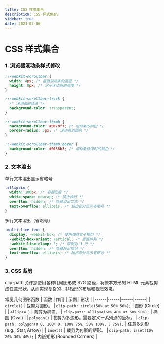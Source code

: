 ```yaml
---
title: CSS 样式集合
description: CSS 样式集合。
sidebar: true
date: 2021-07-06
---
```


# CSS 样式集合

### 1. 浏览器滚动条样式修改

```css
::-webkit-scrollbar {
  width: 4px; /* 垂直滚动条的宽度 */
  height: 8px; /* 水平滚动条的高度 */
}

::-webkit-scrollbar-track {
  /* 滚动条的轨道 */
  background-color: transparent;
}

::-webkit-scrollbar-thumb {
  background-color: #007bff; /* 滚动条的颜色 */
  border-radius: 5px; /* 滚动条的圆角 */
}

::-webkit-scrollbar-thumb:hover {
  background-color: #0056b3; /* 滚动条悬停时的颜色 */
}
```

### 2. 文本溢出

单行文本溢出显示省略号

```css
.ellipsis {
  width: 200px; /* 容器宽度 */
  white-space: nowrap; /* 禁止换行 */
  overflow: hidden; /* 隐藏溢出文本 */
  text-overflow: ellipsis; /* 超出部分显示省略号 */
}
```

多行文本溢出（省略号）

```css
.multi-line-text {
  display: -webkit-box; /* 使用弹性盒子模型 */
  -webkit-box-orient: vertical; /* 垂直排列 */
  -webkit-line-clamp: 3; /* 限制为 3 行 */
  overflow: hidden; /* 隐藏超出部分 */
  text-overflow: ellipsis; /* 超出部分显示省略号 */
}
```

### 3. CSS 裁剪

clip-path 允许您使用各种几何图形或 SVG 路径，将原本方形的 HTML 元素裁剪成任意形状，从而实现复杂的、非矩形的布局和视觉效果。

常见几何图形函数
| 函数 | 作用 | 示例 | 形状 |
|------|------|------|------|
| `circle()` | 裁剪为圆形。 | `clip-path: circle(50% at 50% 50%);` | 圆形 (Circle) |
| `ellipse()` | 裁剪为椭圆。 | `clip-path: ellipse(60% 40% at 50% 50%);` | 椭圆 (Oval) |
| `polygon()` | 裁剪为多边形。需要定义一系列点的坐标。 | `clip-path: polygon(0 0, 100% 0, 100% 75%, 50% 100%, 0 75%);` | 任意多边形 (e.g., Star, Arrow) |
| `inset()` | 裁剪为内嵌的矩形。 | `clip-path: inset(10% 20% 30% 40%);` | 内嵌矩形 (Rounded Corners) |
